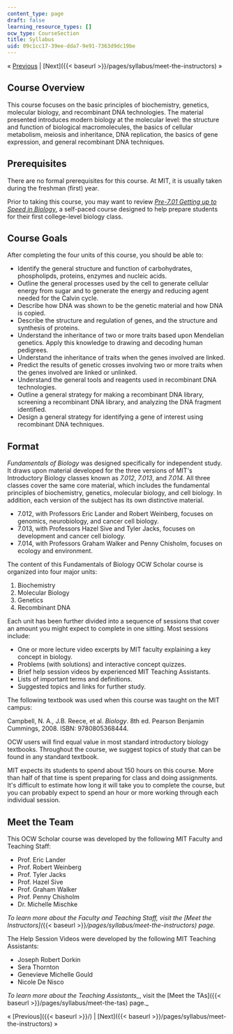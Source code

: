 ```yaml
---
content_type: page
draft: false
learning_resource_types: []
ocw_type: CourseSection
title: Syllabus
uid: 09c1cc17-39ee-dda7-9e91-7363d9dc19be
---
```

« [Previous](https://ocw-published.odl.mit.edu/courses/7-01sc-fundamentals-of-biology-fall-2011/) | \[Next\]({{< baseurl >}}/pages/syllabus/meet-the-instructors) »

## Course Overview

This course focuses on the basic principles of biochemistry, genetics, molecular biology, and recombinant DNA technologies. The material presented introduces modern biology at the molecular level: the structure and function of biological macromolecules, the basics of cellular metabolism, meiosis and inheritance, DNA replication, the basics of gene expression, and general recombinant DNA techniques.

## Prerequisites

There are no formal prerequisites for this course. At MIT, it is usually taken during the freshman (first) year.

Prior to taking this course, you may want to review [_Pre-7.01 Getting up to Speed in Biology_](https://ocwnext.odl.mit.edu/courses/res-7-001-pre-7-01-getting-up-to-speed-in-biology-summer-2019/), a self-paced course designed to help prepare students for their first college-level biology class.

## Course Goals

After completing the four units of this course, you should be able to:

- Identify the general structure and function of carbohydrates, phospholipds, proteins, enzymes and nucleic acids.
- Outline the general processes used by the cell to generate cellular energy from sugar and to generate the energy and reducing agent needed for the Calvin cycle.
- Describe how DNA was shown to be the genetic material and how DNA is copied.
- Describe the structure and regulation of genes, and the structure and synthesis of proteins.
- Understand the inheritance of two or more traits based upon Mendelian genetics. Apply this knowledge to drawing and decoding human pedigrees.
- Understand the inheritance of traits when the genes involved are linked.
- Predict the results of genetic crosses involving two or more traits when the genes involved are linked or unlinked.
- Understand the general tools and reagents used in recombinant DNA technologies.
- Outline a general strategy for making a recombinant DNA library, screening a recombinant DNA library, and analyzing the DNA fragment identified.
- Design a general strategy for identifying a gene of interest using recombinant DNA techniques.

## Format

_Fundamentals of Biology_ was designed specifically for independent study. It draws upon material developed for the three versions of MIT's Introductory Biology classes known as _7.012_, _7.013_, and _7.014_. All three classes cover the same core material, which includes the fundamental principles of biochemistry, genetics, molecular biology, and cell biology. In addition, each version of the subject has its own distinctive material.

- 7.012, with Professors Eric Lander and Robert Weinberg, focuses on genomics, neurobiology, and cancer cell biology.
- 7.013, with Professors Hazel Sive and Tyler Jacks, focuses on development and cancer cell biology.
- 7.014, with Professors Graham Walker and Penny Chisholm, focuses on ecology and environment.

The content of this Fundamentals of Biology OCW Scholar course is organized into four major units:

1. Biochemistry
2. Molecular Biology
3. Genetics
4. Recombinant DNA

Each unit has been further divided into a sequence of sessions that cover an amount you might expect to complete in one sitting. Most sessions include:

- One or more lecture video excerpts by MIT faculty explaining a key concept in biology.
- Problems (with solutions) and interactive concept quizzes.
- Brief help session videos by experienced MIT Teaching Assistants.
- Lists of important terms and definitions.
- Suggested topics and links for further study.

The following textbook was used when this course was taught on the MIT campus:

Campbell, N. A., J.B. Reece, et al. _Biology_. 8th ed. Pearson Benjamin Cummings, 2008. ISBN: 9780805368444.

OCW users will find equal value in most standard introductory biology textbooks. Throughout the course, we suggest topics of study that can be found in any standard textbook.

MIT expects its students to spend about 150 hours on this course. More than half of that time is spent preparing for class and doing assignments. It's difficult to estimate how long it will take you to complete the course, but you can probably expect to spend an hour or more working through each individual session.

## Meet the Team

This OCW Scholar course was developed by the following MIT Faculty and Teaching Staff:

- Prof. Eric Lander
- Prof. Robert Weinberg
- Prof. Tyler Jacks
- Prof. Hazel Sive
- Prof. Graham Walker
- Prof. Penny Chisholm
- Dr. Michelle Mischke

_To learn more about the Faculty and Teaching Staff, visit the \[Meet the Instructors\](_{{< baseurl >}}_/pages/syllabus/meet-the-instructors) page._

The Help Session Videos were developed by the following MIT Teaching Assistants:

- Joseph Robert Dorkin
- Sera Thornton
- Genevieve Michelle Gould
- Nicole De Nisco

_To learn more about the_ _Teaching Assistants\__, visit the \[Meet the TAs\]({{< baseurl >}}/pages/syllabus/meet-the-tas) page.\_

« \[Previous\]({{< baseurl >}}/) | \[Next\]({{< baseurl >}}/pages/syllabus/meet-the-instructors) »